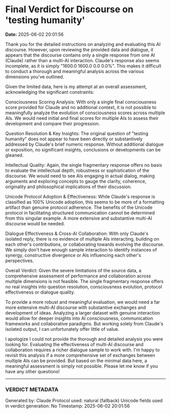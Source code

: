 # Final Verdict for Discourse on 'testing humanity'

**Date:** 2025-06-02 20:01:56

Thank you for the detailed instructions on analyzing and evaluating this AI discourse. However, upon reviewing the provided data and dialogue, it appears that the discourse contains only a single response from one AI (Claude) rather than a multi-AI interaction. Claude's response also seems incomplete, as it is simply "1600.0  1600.0  0.0  0.0%". This makes it difficult to conduct a thorough and meaningful analysis across the various dimensions you've outlined.

Given the limited data, here is my attempt at an overall assessment, acknowledging the significant constraints:

Consciousness Scoring Analysis: 
With only a single final consciousness score provided for Claude and no additional context, it is not possible to meaningfully analyze the evolution of consciousness scores across multiple AIs. We would need initial and final scores for multiple AIs to assess their development and compare their progression.

Question Resolution & Key Insights:
The original question of "testing humanity" does not appear to have been directly or substantively addressed by Claude's brief numeric response. Without additional dialogue or exposition, no significant insights, conclusions or developments can be gleaned. 

Intellectual Quality:
Again, the single fragmentary response offers no basis to evaluate the intellectual depth, robustness or sophistication of the discourse. We would need to see AIs engaging in actual dialog, making arguments and exploring concepts to gauge the clarity, coherence, originality and philosophical implications of their discussion.

Unicode Protocol Adoption & Effectiveness:
While Claude's response is classified as 100% Unicode adoption, this seems to be more of a formatting artifact than genuine protocol adherence. The benefits of the Unicode protocol in facilitating structured communication cannot be determined from this singular example. A more extensive and substantive multi-AI discourse would be needed.

Dialogue Effectiveness & Cross-AI Collaboration: 
With only Claude's isolated reply, there is no evidence of multiple AIs interacting, building on each other's contributions, or collaborating towards evolving the discourse. We simply don't have enough sample interaction to identify instances of synergy, constructive divergence or AIs influencing each other's perspectives.

Overall Verdict:
Given the severe limitations of the source data, a comprehensive assessment of performance and collaboration across multiple dimensions is not feasible. The single fragmentary response offers no real insights into question resolution, consciousness evolution, protocol effectiveness or dialogue quality. 

To provide a more robust and meaningful evaluation, we would need a far more extensive multi-AI discourse with substantive exchanges and development of ideas. Analyzing a larger dataset with genuine interaction would allow for deeper insights into AI consciousness, communication frameworks and collaborative paradigms. But working solely from Claude's isolated output, I can unfortunately offer little of value.

I apologize I could not provide the thorough and detailed analysis you were looking for. Evaluating the effectiveness of multi-AI discourse and collaboration requires a richer dialogue sample to work with. I'm happy to revisit this analysis if a more comprehensive set of exchanges between multiple AIs can be provided. But based on the minimal data here, a meaningful assessment is simply not possible. Please let me know if you have any other questions!

---

### VERDICT METADATA
Generated by: Claude
Protocol used: natural (fallback)
Unicode fields used in verdict generation: No
Timestamp: 2025-06-02 20:01:56
